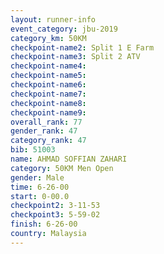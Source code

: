 ```yaml
---
layout: runner-info 
event_category: jbu-2019 
category_km: 50KM 
checkpoint-name2: Split 1 E Farm 
checkpoint-name3: Split 2 ATV 
checkpoint-name4: 
checkpoint-name5: 
checkpoint-name6: 
checkpoint-name7: 
checkpoint-name8: 
checkpoint-name9: 
overall_rank: 77
gender_rank: 47
category_rank: 47
bib: 51003
name: AHMAD SOFFIAN ZAHARI
category: 50KM Men Open
gender: Male
time: 6-26-00
start: 0-00.0
checkpoint2: 3-11-53
checkpoint3: 5-59-02
finish: 6-26-00
country: Malaysia
---
```

